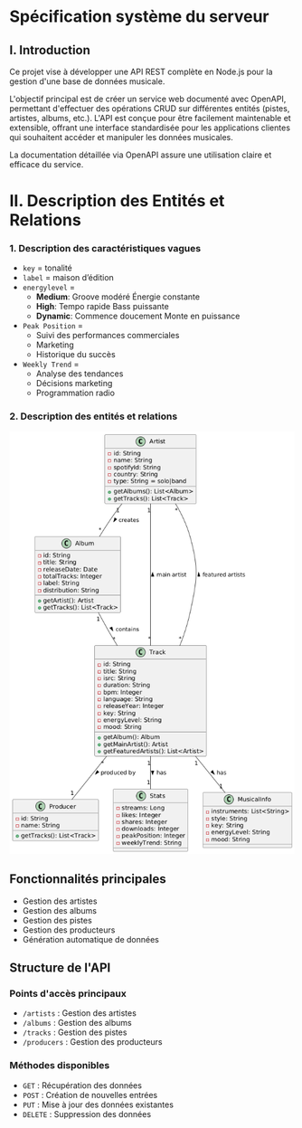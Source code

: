 # Spécification système du serveur

## I. Introduction

Ce projet vise à développer une API REST complète en Node.js pour la gestion d'une base de données musicale.

L'objectif principal est de créer un service web documenté avec OpenAPI, permettant d'effectuer des opérations CRUD sur
différentes entités (pistes, artistes, albums, etc.). L'API est conçue pour être facilement maintenable et extensible,
offrant une interface standardisée pour les applications clientes qui souhaitent accéder et manipuler les données
musicales.

La documentation détaillée via OpenAPI assure une utilisation claire et efficace du service.

# II. Description des Entités et Relations

### 1. Description des caractéristiques vagues

- `key` = tonalité
- `label` = maison d’édition
- `energylevel` =
    - **Medium**: Groove modéré Énergie constante
    - **High**: Tempo rapide Bass puissante
    - **Dynamic**: Commence doucement Monte en puissance
- `Peak Position` =
    - Suivi des performances commerciales
    - Marketing
    - Historique du succès
- `Weekly Trend` =
    - Analyse des tendances
    - Décisions marketing
    - Programmation radio

### 2. Description des entités et relations

![diagUML1.png](diagUML1.png)

## Fonctionnalités principales

- Gestion des artistes
- Gestion des albums
- Gestion des pistes
- Gestion des producteurs
- Génération automatique de données

## Structure de l'API

### Points d'accès principaux

- `/artists` : Gestion des artistes
- `/albums` : Gestion des albums
- `/tracks` : Gestion des pistes
- `/producers` : Gestion des producteurs

### Méthodes disponibles

- `GET` : Récupération des données
- `POST` : Création de nouvelles entrées
- `PUT` : Mise à jour des données existantes
- `DELETE` : Suppression des données